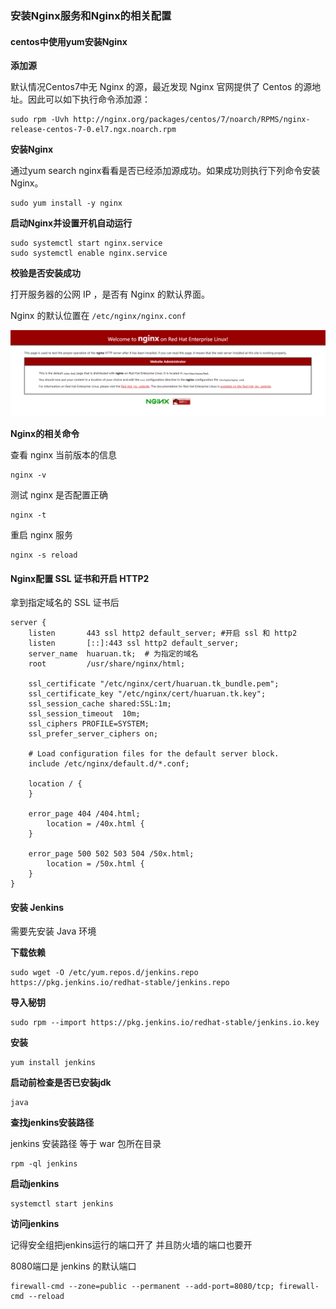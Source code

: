 ### 安装Nginx服务和Nginx的相关配置


#### centos中使用yum安装Nginx

**添加源**

默认情况Centos7中无 Nginx 的源，最近发现 Nginx 官网提供了 Centos 的源地址。因此可以如下执行命令添加源：

```
sudo rpm -Uvh http://nginx.org/packages/centos/7/noarch/RPMS/nginx-release-centos-7-0.el7.ngx.noarch.rpm
```

**安装Nginx**

通过yum search nginx看看是否已经添加源成功。如果成功则执行下列命令安装Nginx。

```
sudo yum install -y nginx
```

**启动Nginx并设置开机自动运行**

```
sudo systemctl start nginx.service
sudo systemctl enable nginx.service
```

**校验是否安装成功**

打开服务器的公网 IP ，是否有 Nginx 的默认界面。

Nginx 的默认位置在 `/etc/nginx/nginx.conf`

![图 1](../images/3e3e5704fe848d49224ca8f8132cec2760355150fa90b46ab891f9437d285a54.png)  


**Nginx的相关命令**

查看 nginx 当前版本的信息

```
nginx -v
```

测试 nginx 是否配置正确

```
nginx -t
```

重启 nginx 服务

```
nginx -s reload
```


#### Nginx配置 SSL 证书和开启 HTTP2

拿到指定域名的 SSL 证书后


```
server {
    listen       443 ssl http2 default_server; #开启 ssl 和 http2
    listen       [::]:443 ssl http2 default_server;
    server_name  huaruan.tk;  # 为指定的域名
    root         /usr/share/nginx/html;

    ssl_certificate "/etc/nginx/cert/huaruan.tk_bundle.pem";
    ssl_certificate_key "/etc/nginx/cert/huaruan.tk.key";
    ssl_session_cache shared:SSL:1m;
    ssl_session_timeout  10m;
    ssl_ciphers PROFILE=SYSTEM;
    ssl_prefer_server_ciphers on;

    # Load configuration files for the default server block.
    include /etc/nginx/default.d/*.conf;

    location / {
    }

    error_page 404 /404.html;
        location = /40x.html {
    }

    error_page 500 502 503 504 /50x.html;
        location = /50x.html {
    }
}

```


#### 安装 Jenkins 

需要先安装 Java 环境

**下载依赖**

```
sudo wget -O /etc/yum.repos.d/jenkins.repo https://pkg.jenkins.io/redhat-stable/jenkins.repo
```

**导入秘钥**
```
sudo rpm --import https://pkg.jenkins.io/redhat-stable/jenkins.io.key
```

**安装**

```
yum install jenkins 
```

**启动前检查是否已安装jdk**

```
java 
```

**查找jenkins安装路径**

jenkins 安装路径 等于 war 包所在目录

```
rpm -ql jenkins
```

**启动jenkins**

```
systemctl start jenkins
```

**访问jenkins**

记得安全组把jenkins运行的端口开了 并且防火墙的端口也要开

8080端口是 jenkins 的默认端口

```
firewall-cmd --zone=public --permanent --add-port=8080/tcp; firewall-cmd --reload
```

